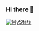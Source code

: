 ### Hi there 👋

<!--
**Guanzhou-Ke/Guanzhou-Ke** is a ✨ _special_ ✨ repository because its `README.md` (this file) appears on your GitHub profile.

Here are some ideas to get you started:

- 🌱 I’m a Master student who focus on Mult-view Clustering and Deep Clustering.
- 👯 I'm good at work with python. C++ / Java can work well.
- 📫 How to reach me: Gmail: guanzhouk@gmail.com
-->

[![MyStats](https://github-readme-stats.vercel.app/api?username=Guanzhou-Ke)]()
